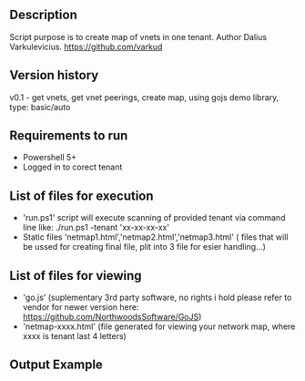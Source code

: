 ## Description
Script purpose is to create map of vnets in one tenant. Author Dalius Varkulevicius. https://github.com/varkud

## Version history
v0.1 - get vnets, get vnet peerings, create map, using gojs demo library, type: basic/auto

## Requirements to run
- Powershell 5+
- Logged in to corect tenant

## List of files for execution
- 'run.ps1' script will execute scanning of provided tenant via command line like: ./run.ps1 -tenant 'xx-xx-xx-xx'
- Static files 'netmap1.html','netmap2.html','netmap3.html' ( files that will be ussed for creating final file, plit into 3 file for esier handling...)

## List of files for viewing
- 'go.js' (suplementary 3rd party software, no rights i hold please refer to vendor for newer version here: https://github.com/NorthwoodsSoftware/GoJS)
- 'netmap-xxxx.html' (file generated for viewing your network map, where xxxx is tenant last 4 letters)

## Output Example
